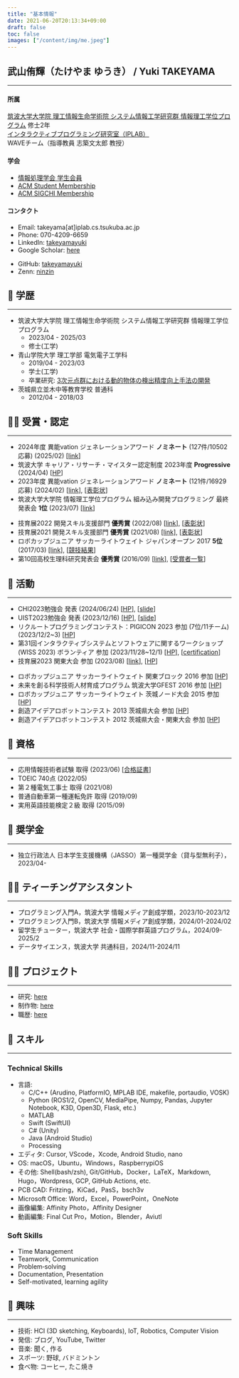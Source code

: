 ```yaml
---
title: "基本情報"
date: 2021-06-20T20:13:34+09:00
draft: false
toc: false
images: ["/content/img/me.jpeg"]
---
```



## 武山侑輝（たけやま ゆうき） / Yuki TAKEYAMA
---

#### 所属
[筑波大学大学院 理工情報生命学術院 システム情報工学研究群 情報理工学位プログラム](https://www.cs.tsukuba.ac.jp/)  修士2年  
[インタラクティブプログラミング研究室（IPLAB）](https://www.iplab.cs.tsukuba.ac.jp/)  
WAVEチーム（指導教員 志築文太郎 教授）  

#### 学会
- [情報処理学会 学生会員](https://www.ipsj.or.jp/)
- [ACM Student Membership](https://www.acm.org/membership)
- [ACM SIGCHI Membership](https://sigchi.org/)

#### コンタクト
- Email: takeyama[at]iplab.cs.tsukuba.ac.jp
- Phone: 070-4209-6659
- LinkedIn: [takeyamayuki](https://www.linkedin.com/in/takeyamayuki/)
- Google Scholar: [here](https://scholar.google.com/citations?user=cyKBte4AAAAJ)
<!-- - CV: [here](https://drive.google.com/file/d/1zaY-Dga-js1Ghtn_xZPsGPcPLg6-4tSZ/view?usp=sharing) -->

- GitHub: [takeyamayuki](https://github.com/takeyamayuki)
- Zenn: [ninzin](https://zenn.dev/ninzin)
<!-- - note: [spinach_egg](https://note.com/spinach_egg) -->
<!-- - YouTube: [@DenkiNinzin](https://www.youtube.com/@DenkiNinzin) -->



## 🏫 学歴
---
- 筑波大学大学院 理工情報生命学術院 システム情報工学研究群 情報理工学位プログラム  
    - 2023/04 - 2025/03  
    - 修士(工学)
- 青山学院大学 理工学部 電気電子工学科  
    - 2019/04 - 2023/03  
    - 学士(工学)  
    - 卒業研究: [3次元点群における動的物体の検出精度向上手法の開発](/research/#学位論文)  
    <!-- - 電気電子工学，制御工学，情報工学，解析学，線形代数などの基礎科目を修得 -->
- 茨城県立並木中等教育学校 普通科  
    - 2012/04 - 2018/03

## 🏋️‍♂️ 受賞・認定
---
- 2024年度 異能vation ジェネレーションアワード **ノミネート** (127件/10502応募) (2025/02) [[link](https://inno-vation.jp/nominate/2024/)]
- 筑波大学 キャリア・リサーチ・マイスター認定制度 2023年度 **Progressive** (2024/04) [[HP](https://www.coins.tsukuba.ac.jp/enrolled_student/internship/)]
- 2023年度 異能vation ジェネレーションアワード **ノミネート** (121件/16929応募) (2024/02) [[link](/product/#-nonmouse)], [[表彰状](https://drive.google.com/file/d/12GZg1Wx3ZPSXtmn1RosNp5PXvozhiQMS/view?usp=sharing)]
- 筑波大学大学院 情報理工学位プログラム 組み込み開発プログラミング 最終発表会 **1位** (2023/07) [[link](/product/#-ashimo)]
<!-- -->
- 技育展2022 開発スキル支援部門 **優秀賞** (2022/08) [[link](/product/#-restuino)], [[表彰状](https://drive.google.com/file/d/1iFwxoJWp2PNzWfSxtcxW3pdKwkH-N76K/view?usp=sharing)]
- 技育展2021 開発スキル支援部門 **優秀賞** (2021/08) [[link](/product/#-nonmouse)], [[表彰状](https://drive.google.com/file/d/13QC0B-ERtwVyCp4O0RPveOUX1KNsMWpP/view?usp=sharing)]
- ロボカップジュニア サッカーライトウェイト ジャパンオープン 2017 **5位** (2017/03) [[link](/product/#-ロボカップジュニアサッカー)], [[競技結果](https://www.robocupjunior.jp/docs/RCJJ2017Results-Soccer_LightWeight(WSL).pdf)]
- 第10回高校生理科研究発表会 **優秀賞** (2016/09) [[link](/product/#-ロボカップジュニアサッカー)], [[受賞者一覧](https://www.cfs.chiba-u.jp/koudai-renkei/event/history/2016/10jusyou.pdf)]

## 🏃 活動
---
- CHI2023勉強会 発表 (2024/06/24) [[HP](https://sigchi.jp/seminar/chi2023/)], [[slide](https://drive.google.com/file/d/1Ndc3rRP5cbmCpFxvJgit4x6I7lzK2CrN/view?usp=sharing)]
- UIST2023勉強会 発表 (2023/12/16) [[HP](https://sigchi.jp/seminar/uist2023/)], [[slide](https://drive.google.com/file/d/1mU6XBK7EyQEYyqBgyCb3XE3tryWSqX3j/view?usp=sharing)]
- リクルートプログラミングコンテスト：PIGICON 2023 参加 (7位/11チーム) (2023/12/2~3) [[HP](https://www.recruit.co.jp/employment/students/engineers/event/contest2023-2/)]
- 第31回インタラクティブシステムとソフトウェアに関するワークショップ(WISS 2023) ボランティア 参加 (2023/11/28~12/1) [[HP](https://www.wiss.org/WISS2023/)], [[certification](https://drive.google.com/file/d/1Z3FcCVgsyvodedon41KtxU4ND8M8whFb/view?usp=sharing)]
- 技育展2023 関東大会 参加 (2023/08) [[link](/product/#-ashimo)], [[HP](https://talent.supporterz.jp/geekten/2023/)]
<!-- - MY FUTURE CAMPUS 課題解決プロジェクトシーズン２ 参加 (2019/10) -->
- ロボカップジュニア サッカーライトウェイト 関東ブロック 2016 参加 [[HP](https://rcjj-kanto.org/)]
- 未来を創る科学技術人材育成プログラム 筑波大学GFEST 2016 参加 [[HP](https://gfest.tsukuba.ac.jp/)]
- ロボカップジュニア サッカーライトウェイト 茨城ノード大会 2015 参加 [[HP](https://rcjj-ibaraki.com/)]
- 創造アイデアロボットコンテスト 2013 茨城県大会 参加 [[HP](https://ajgika.ne.jp/~robo/)]
- 創造アイデアロボットコンテスト 2012 茨城県大会・関東大会 参加 [[HP](https://ajgika.ne.jp/~robo/)]

<!-- ## 👨‍🔧 Work Experiences
---

- CyberAgent株式会社 AI事業本部 対話エージェントチーム
    - アルバイト (2023/02 - Present)
- ソニーセミコンダクタソリューションズ株式会社 コーデックシステム開発部 4課
    - 3weeks インターンシップ (2023/08 - 2023/09)
- ユカイ工学株式会社
    - アルバイト (2022/10 - 2023/01)
    - 2weeks インターンシップ (2022/08 - 2022/09)
- 富士通株式会社
    - 3days インターンシップ (2019/09)   -->

## 👔 資格
---
- 応用情報技術者試験 取得 (2023/06) [[合格証書](https://drive.google.com/file/d/1BFG7EmhEiV75UdWvPqPBQuVZNluIHAjH/view?usp=sharing)]
- TOEIC 740点 (2022/05)
- 第２種電気工事士 取得 (2021/08)
- 普通自動車第一種運転免許 取得 (2019/09)
- 実用英語技能検定２級 取得 (2015/09)


## 👛 奨学金
---
- 独立行政法人 日本学生支援機構（JASSO）第一種奨学金（貸与型無利子），2023/04-

## 👨‍🏫 ティーチングアシスタント
---
- プログラミング入門A，筑波大学 情報メディア創成学類，2023/10-2023/12
- プログラミング入門B，筑波大学 情報メディア創成学類，2024/01-2024/02
- 留学生チューター，筑波大学 社会・国際学群英語プログラム，2024/09-2025/2
- データサイエンス，筑波大学 共通科目，2024/11-2024/11

## 🧗‍♂️ プロジェクト
---
- 研究: [here](/research/)
- 制作物: [here](/product/)
- 職歴: [here](/workexp/)  
<!-- - その他: [here](/misc/) -->


## 💪 スキル
---
### Technical Skills
- 言語:  
    <!-- [![My Skills](https://skillicons.dev/icons?i=cpp,arduino,cmake)](https://skillicons.dev)   -->
    - C/C++ (Arudino, PlatformIO, MPLAB IDE, makefile, portaudio, VOSK)
    <!-- [![My Skills](https://skillicons.dev/icons?i=python,ros,flask,pytorch)](https://skillicons.dev)   -->
    - Python (ROS1/2, OpenCV, MediaPipe, Numpy, Pandas, Jupyter Notebook, K3D, Open3D, Flask, etc.)
    <!-- [![My Skills](https://skillicons.dev/icons?i=swift)](https://skillicons.dev)   -->
    - MATLAB
    - Swift (SwiftUI)
    <!-- [![My Skills](https://skillicons.dev/icons?i=cs,unity)](https://skillicons.dev)   -->
    - C# (Unity)
    <!-- [![My Skills](https://skillicons.dev/icons?i=java)](https://skillicons.dev)   -->
    - Java (Android Studio)
    <!-- [![My Skills](https://skillicons.dev/icons?i=processing,matlab,javascript)](https://skillicons.dev)   -->
    - Processing
- エディタ: 
    Cursor, VScode，Xcode, Android Studio, nano
    <!-- [![My Skills](https://skillicons.dev/icons?i=vscode,androidstudio)](https://skillicons.dev) -->
- OS: 
    macOS，Ubuntu，Windows，RaspberrypiOS
    <!-- [![My Skills](https://skillicons.dev/icons?i=linux,raspberrypi)](https://skillicons.dev)   -->
- その他: 
    Shell(bash/zsh), Git/GitHub，Docker，LaTeX，Markdown, Hugo，Wordpress, GCP, GitHub Actions, etc.
    <!-- [![My Skills](https://skillicons.dev/icons?i=bash,git,github,githubactions,docker,latex,md,wordpress,gcp)](https://skillicons.dev) -->
- PCB CAD: Fritzing，KiCad，PasS，bsch3v
- Microsoft Office: Word，Excel，PowerPoint，OneNote
- 画像編集: Affinity Photo，Affinity Designer
- 動画編集: Final Cut Pro，Motion，Blender，Aviutl
### Soft Skills
- Time Management
- Teamwork, Communication
- Problem‑solving
- Documentation, Presentation
- Self-motivated, learning agility

## 👀 興味
---
- 技術: HCI (3D sketching, Keyboards), IoT, Robotics, Computer Vision
- 発信: ブログ, YouTube, Twitter
- 音楽: 聞く, 作る
- スポーツ: 野球, バドミントン
- 食べ物: コーヒー, たこ焼き


<!-- ※ 下線が引いてあるものはリンク先に飛べます. -->